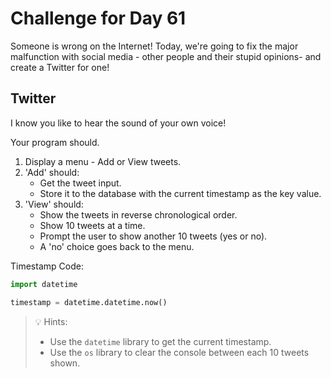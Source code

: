 # Challenge for Day 61

Someone is wrong on the Internet!
Today, we're going to fix the major malfunction with social media - other people and their stupid opinions- and create a Twitter for one!

## Twitter

I know you like to hear the sound of your own voice!

Your program should.

1. Display a menu - Add or View tweets.
2. 'Add' should:
    - Get the tweet input.
    - Store it to the database with the current timestamp as the key value.
3. 'View' should:
    - Show the tweets in reverse chronological order.
    - Show 10 tweets at a time.
    - Prompt the user to show another 10 tweets (yes or no).
    - A 'no' choice goes back to the menu.

Timestamp Code:

```python
import datetime

timestamp = datetime.datetime.now()
```

> 💡 Hints:
> - Use the `datetime` library to get the current timestamp.
> - Use the `os` library to clear the console between each 10 tweets shown.